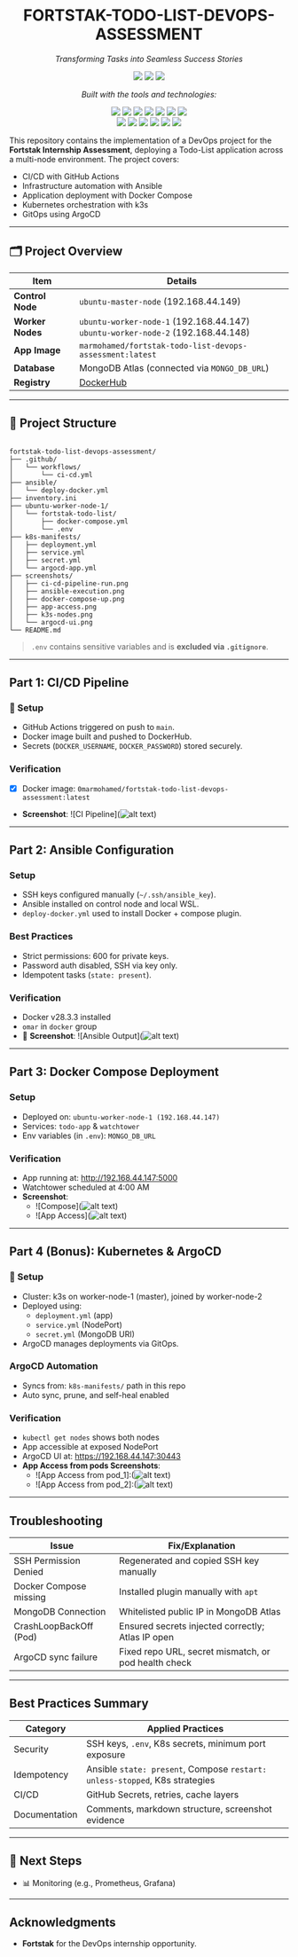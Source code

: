 <h1 align="center">FORTSTAK-TODO-LIST-DEVOPS-ASSESSMENT</h1>

<p align="center"><i>Transforming Tasks into Seamless Success Stories</i></p>

<p align="center">
  <img src="https://img.shields.io/badge/last%20commit-today-blue?style=flat-square" />
  <img src="https://img.shields.io/badge/ejs-71.6%25-lightgrey?style=flat-square" />
  <img src="https://img.shields.io/badge/languages-4-blue?style=flat-square" />
</p>

<p align="center"><i>Built with the tools and technologies:</i></p>

<p align="center">
  <img src="https://img.shields.io/badge/Express-black?logo=express&style=flat-square&logoColor=white" />
  <img src="https://img.shields.io/badge/JSON-black?logo=json&style=flat-square" />
  <img src="https://img.shields.io/badge/Markdown-black?logo=markdown&style=flat-square" />
  <img src="https://img.shields.io/badge/npm-red?logo=npm&style=flat-square&logoColor=white" />
  <img src="https://img.shields.io/badge/Mongoose-red?logo=mongoose&style=flat-square&logoColor=white" />
  <img src="https://img.shields.io/badge/.ENV-yellow?style=flat-square" />
  <img src="https://img.shields.io/badge/JavaScript-yellow?logo=javascript&style=flat-square&logoColor=black" />
  <br />
  <img src="https://img.shields.io/badge/EJS-green?style=flat-square" />
  <img src="https://img.shields.io/badge/Nodemon-green?style=flat-square" />
  <img src="https://img.shields.io/badge/Watchtower-lightblue?style=flat-square" />
  <img src="https://img.shields.io/badge/Docker-blue?logo=docker&style=flat-square&logoColor=white" />
  <img src="https://img.shields.io/badge/GitHub%20Actions-blue?logo=githubactions&style=flat-square&logoColor=white" />
  <img src="https://img.shields.io/badge/YAML-red?style=flat-square&logo=yaml" />
</p>


This repository contains the implementation of a DevOps project for the **Fortstak Internship Assessment**, deploying a Todo-List application across a multi-node environment. The project covers:

- CI/CD with GitHub Actions
- Infrastructure automation with Ansible
- Application deployment with Docker Compose
- Kubernetes orchestration with k3s
- GitOps using ArgoCD

---

## 🗂️ Project Overview

| Item                  | Details                                  |
|-----------------------|------------------------------------------|
| **Control Node**      | `ubuntu-master-node` (192.168.44.149)    |
| **Worker Nodes**      | `ubuntu-worker-node-1` (192.168.44.147) <br> `ubuntu-worker-node-2` (192.168.44.148) |
| **App Image**         | `marmohamed/fortstak-todo-list-devops-assessment:latest` |
| **Database**          | MongoDB Atlas (connected via `MONGO_DB_URL`) |
| **Registry**          | [DockerHub](https://hub.docker.com/u/0marmohamed) |

---

## 📁 Project Structure

```

fortstak-todo-list-devops-assessment/
├── .github/
│   └── workflows/
│       └── ci-cd.yml
├── ansible/
│   └── deploy-docker.yml
├── inventory.ini
├── ubuntu-worker-node-1/
│   └── fortstak-todo-list/
│       ├── docker-compose.yml
│       └── .env
├── k8s-manifests/
│   ├── deployment.yml
│   ├── service.yml
│   ├── secret.yml
│   └── argocd-app.yml
├── screenshots/
│   ├── ci-cd-pipeline-run.png
│   ├── ansible-execution.png
│   ├── docker-compose-up.png
│   ├── app-access.png
│   ├── k3s-nodes.png
│   └── argocd-ui.png
└── README.md

```

> `.env` contains sensitive variables and is **excluded via `.gitignore`**.

---

## Part 1: CI/CD Pipeline

### 🔧 Setup
- GitHub Actions triggered on push to `main`.
- Docker image built and pushed to DockerHub.
- Secrets (`DOCKER_USERNAME`, `DOCKER_PASSWORD`) stored securely.

### Verification
- [x] Docker image: `0marmohamed/fortstak-todo-list-devops-assessment:latest`
- **Screenshot**: ![CI Pipeline](![alt text](<docs/Screenshot 2025-07-29 191552.png>))

---

## Part 2: Ansible Configuration

### Setup
- SSH keys configured manually (`~/.ssh/ansible_key`).
- Ansible installed on control node and local WSL.
- `deploy-docker.yml` used to install Docker + compose plugin.

### Best Practices
- Strict permissions: 600 for private keys.
- Password auth disabled, SSH via key only.
- Idempotent tasks (`state: present`).

### Verification
- Docker v28.3.3 installed
- `omar` in `docker` group
- 📸 **Screenshot**: ![Ansible Output](![alt text](<docs/Screenshot 2025-07-29 204550.png>))

---

## Part 3: Docker Compose Deployment

### Setup
- Deployed on: `ubuntu-worker-node-1 (192.168.44.147)`
- Services: `todo-app` & `watchtower`
- Env variables (in `.env`): `MONGO_DB_URL`

### Verification
- App running at: http://192.168.44.147:5000
- Watchtower scheduled at 4:00 AM
- **Screenshot**: 
  - ![Compose](![alt text](<docs/Screenshot 2025-07-29 191410.png>))
  - ![App Access](![alt text](<docs/Screenshot 2025-07-29 191317.png>))

---

## Part 4 (Bonus): Kubernetes & ArgoCD

### 🔧 Setup
- Cluster: k3s on worker-node-1 (master), joined by worker-node-2
- Deployed using:
  - `deployment.yml` (app)
  - `service.yml` (NodePort)
  - `secret.yml` (MongoDB URI)
- ArgoCD manages deployments via GitOps.

### ArgoCD Automation
- Syncs from: `k8s-manifests/` path in this repo
- Auto sync, prune, and self-heal enabled

### Verification
- `kubectl get nodes` shows both nodes
- App accessible at exposed NodePort
- ArgoCD UI at: https://192.168.44.147:30443
- **App Access from pods Screenshots**:
  - ![App Access from pod_1]:(![alt text](<docs/Screenshot 2025-07-30 163527.png>))
  - ![App Access from pod_2]:(![alt text](<docs/Screenshot 2025-07-30 163542.png>))

---

## Troubleshooting

| Issue                       | Fix/Explanation                                      |
|----------------------------|------------------------------------------------------|
| SSH Permission Denied      | Regenerated and copied SSH key manually              |
| Docker Compose missing     | Installed plugin manually with `apt`                |
| MongoDB Connection         | Whitelisted public IP in MongoDB Atlas              |
| CrashLoopBackOff (Pod)     | Ensured secrets injected correctly; Atlas IP open   |
| ArgoCD sync failure        | Fixed repo URL, secret mismatch, or pod health check|

---

## Best Practices Summary

| Category      | Applied Practices                                                  |
|---------------|---------------------------------------------------------------------|
| Security      | SSH keys, `.env`, K8s secrets, minimum port exposure                |
| Idempotency   | Ansible `state: present`, Compose `restart: unless-stopped`, K8s strategies |
| CI/CD         | GitHub Secrets, retries, cache layers                              |
| Documentation | Comments, markdown structure, screenshot evidence                  |

---

## 🎯 Next Steps

- 📊 Monitoring (e.g., Prometheus, Grafana)

---

## Acknowledgments

- **Fortstak** for the DevOps internship opportunity.
